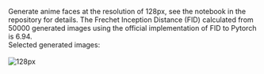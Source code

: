 Generate anime faces at the resolution of 128px, see the notebook in the repository for details.
The Frechet Inception Distance (FID) calculated from 50000 generated images using the official implementation of FID to Pytorch is 6.94. <br>
Selected generated images: <br>
<br>
![128px](https://user-images.githubusercontent.com/61887245/227412924-b9481af3-15e2-499c-a0d0-a2ef3d12e0ee.png)
